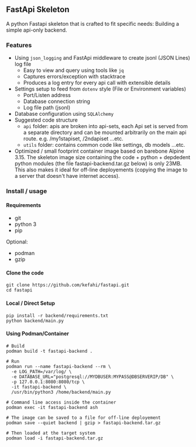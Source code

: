 ## FastApi Skeleton

A python Fastapi skeleton that is crafted to fit specific needs: Building a simple api-only backend. 

### Features

- Using `json_logging` and FastApi middleware to create jsonl (JSON Lines) log file 
  - Easy to view and query using tools like `jq`
  - Captures errors/exception with stacktrace
  - Produces a log entry for every api call with extensible details
- Settings setup to feed from `dotenv` style (File or Environment variables) 
  - Port/Listen address
  - Database connection string
  - Log file path (jsonl)
- Database configuration using `SQLAlchemy`
- Suggested code structure
  - `api` folder: apis are broken into api-sets, each Api set is served from a separate directory and can be mounted arbitrarily on the main api route. e.g. /my1stapiset, /2ndapiset ...etc.
  - `utils` folder: contains common code like settings, db models ...etc.
- Optimized / small footprint container image based on barebone Alpine 3.15. The skeleton image size containing the code + python + depdedent python modules (the file fastapi-backend.tar.gz below) is only 23MB. This also makes it ideal for off-line deployements (copying the image to a server that doesn't have internet access). 

### Install / usage

#### Requirements

- git
- python 3
- pip

Optional:

- podman
- gzip


#### Clone the code

```
git clone https://github.com/kefahi/fastapi.git
cd fastapi
```

#### Local / Direct Setup

```
pip install -r backend/requirements.txt
python backend/main.py
```

#### Using Podman/Container

```
# Build
podman build -t fastapi-backend .

# Run 
podman run --name fastapi-backend --rm \
  -e LOG_PATH=/var/log/ \
  -e DATABASE_URL="postgresql://MYDBUSER:MYPASS@DBSERVERIP/DB" \
  -p 127.0.0.1:8080:8080/tcp \
  -it fastapi-backend \
  /usr/bin/python3 /home/backend/main.py
  
# Command line access inside the container
podman exec -it fastapi-backend ash

# The image can be saved to a file for off-line deployement
podman save --quiet backend | gzip > fastapi-backend.tar.gz

# Then loaded at the target system
podman load -i fastapi-backend.tar.gz
```


